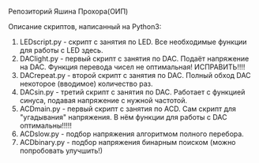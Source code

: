 Репозиторий Яшина Прохора(ОИП)

Описание скриптов, написанный на Python3:
  1. LEDscript.py - скрипт с занятия по LED. Все необходимые функции для работы с LED здесь.
  2. DAClight.py - первый скрипт с занятия по DAC. Подаёт напряжение на DAC. Функция перевода чисел не оптимальная! ИСПРАВИТЬ!!!!
  3. DACrepeat.py - второй скрипт с занятия по DAC. Полный обход DAC некоторое (вводимое) количество раз.
  4. DACsin.py - третий скрипт с занятия по DAC. Работает с функцией синуса, подавая напряжение с нужной частотой.
  5. ACDmain.py - первый скрипт с занятия по ACD. Сам скрипт для "угадывания" напряжения. В нём функции для работы с DAC оптимальны!!!!!
  6. ACDslow.py - подбор напряжения алгоритмом полного перебора.
  7. ACDbinary.py - подбор напряжения бинарным поиском (можно попробовать улучшить!)
